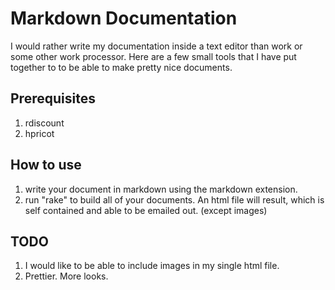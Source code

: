 # Markdown Documentation

I would rather write my documentation inside a text editor than work or some other work processor.  Here are a few small tools that I have put together to to be able to make pretty nice documents.

## Prerequisites

  1. rdiscount
  2. hpricot
  
## How to use

  1. write your document in markdown using the markdown extension.
  2. run "rake" to build all of your documents.  An html file will result, which is self contained and able to be emailed out. (except images)
  
## TODO

  1. I would like to be able to include images in my single html file.
  2. Prettier.  More looks.

